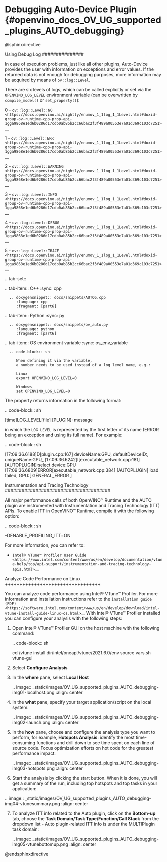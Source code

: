 # Debugging Auto-Device Plugin {#openvino_docs_OV_UG_supported_plugins_AUTO_debugging}

@sphinxdirective

Using Debug Log
###############

In case of execution problems, just like all other plugins, Auto-Device provides the user with information on exceptions and error values. If the returned data is not enough for debugging purposes, more information may be acquired by means of ``ov::log::Level``.

There are six levels of logs, which can be called explicitly or set via the ``OPENVINO_LOG_LEVEL`` environment variable (can be overwritten by ``compile_model()`` or ``set_property()``):

0 - `ov::log::Level::NO <https://docs.openvino.ai/nightly/enumov_1_1log_1_1Level.html#doxid-group-ov-runtime-cpp-prop-api-1gga9868e1ed6b0286d17cdb0ab85b2cc66bac2f3f489a00553e7a01d369c103c7251>`__

1 - `ov::log::Level::ERR <https://docs.openvino.ai/nightly/enumov_1_1log_1_1Level.html#doxid-group-ov-runtime-cpp-prop-api-1gga9868e1ed6b0286d17cdb0ab85b2cc66bac2f3f489a00553e7a01d369c103c7251>`__

2 - `ov::log::Level::WARNING <https://docs.openvino.ai/nightly/enumov_1_1log_1_1Level.html#doxid-group-ov-runtime-cpp-prop-api-1gga9868e1ed6b0286d17cdb0ab85b2cc66bac2f3f489a00553e7a01d369c103c7251>`__

3 - `ov::log::Level::INFO <https://docs.openvino.ai/nightly/enumov_1_1log_1_1Level.html#doxid-group-ov-runtime-cpp-prop-api-1gga9868e1ed6b0286d17cdb0ab85b2cc66bac2f3f489a00553e7a01d369c103c7251>`__

4 - `ov::log::Level::DEBUG <https://docs.openvino.ai/nightly/enumov_1_1log_1_1Level.html#doxid-group-ov-runtime-cpp-prop-api-1gga9868e1ed6b0286d17cdb0ab85b2cc66bac2f3f489a00553e7a01d369c103c7251>`__

5 - `ov::log::Level::TRACE <https://docs.openvino.ai/nightly/enumov_1_1log_1_1Level.html#doxid-group-ov-runtime-cpp-prop-api-1gga9868e1ed6b0286d17cdb0ab85b2cc66bac2f3f489a00553e7a01d369c103c7251>`__

.. tab-set::

   .. tab-item:: C++
      :sync: cpp
   
      .. doxygensnippet:: docs/snippets/AUTO6.cpp
         :language: cpp
         :fragment: [part6]
   
   .. tab-item:: Python
      :sync: py
   
      .. doxygensnippet:: docs/snippets/ov_auto.py
         :language: python
         :fragment: [part6]
   
   .. tab-item:: OS environment variable
      :sync: os_env_variable
   
      .. code-block:: sh
   
         When defining it via the variable, 
         a number needs to be used instead of a log level name, e.g.:
         
         Linux
         export OPENVINO_LOG_LEVEL=0
         
         Windows
         set OPENVINO_LOG_LEVEL=0

The property returns information in the following format:

.. code-block:: sh

   [time]LOG_LEVEL[file] [PLUGIN]: message

in which the ``LOG_LEVEL`` is represented by the first letter of its name (ERROR being an exception and using its full name). For example:

.. code-block:: sh

   [17:09:36.6188]D[plugin.cpp:167] deviceName:GPU, defaultDeviceID:, uniqueName:GPU_
   [17:09:36.6242]I[executable_network.cpp:181] [AUTOPLUGIN]:select device:GPU
   [17:09:36.6809]ERROR[executable_network.cpp:384] [AUTOPLUGIN] load failed, GPU:[ GENERAL_ERROR ]


Instrumentation and Tracing Technology
######################################

All major performance calls of both OpenVINO™ Runtime and the AUTO plugin are instrumented with Instrumentation and Tracing Technology (ITT) APIs. To enable ITT in OpenVINO™ Runtime, compile it with the following option:

.. code-block:: sh

   -DENABLE_PROFILING_ITT=ON


For more information, you can refer to:

* `Intel® VTune™ Profiler User Guide <https://www.intel.com/content/www/us/en/develop/documentation/vtune-help/top/api-support/instrumentation-and-tracing-technology-apis.html>`__

Analyze Code Performance on Linux
+++++++++++++++++++++++++++++++++

You can analyze code performance using Intel® VTune™ Profiler. For more information and installation instructions refer to the `installation guide (PDF) <https://software.intel.com/content/www/us/en/develop/download/intel-vtune-install-guide-linux-os.html>`__
With Intel® VTune™ Profiler installed you can configure your analysis with the following steps:

1. Open Intel® VTune™ Profiler GUI on the host machine with the following command:

   .. code-block:: sh
   
      cd /vtune install dir/intel/oneapi/vtune/2021.6.0/env
      source vars.sh
      vtune-gui


2. Select **Configure Analysis**

3. In the **where** pane, select **Local Host**

   .. image:: _static/images/OV_UG_supported_plugins_AUTO_debugging-img01-localhost.png
      :align: center

4. In the **what** pane, specify your target application/script on the local system.

   .. image:: _static/images/OV_UG_supported_plugins_AUTO_debugging-img02-launch.png
      :align: center

5. In the **how** pane, choose and configure the analysis type you want to perform, for example, **Hotspots Analysis**:
identify the most time-consuming functions and drill down to see time spent on each line of source code. Focus optimization efforts on hot code for the greatest performance impact.

   .. image:: _static/images/OV_UG_supported_plugins_AUTO_debugging-img03-hotspots.png
      :align: center

6.	Start the analysis by clicking the start button. When it is done, you will get a summary of the run, including top hotspots and top tasks in your application:

   .. image:: _static/images/OV_UG_supported_plugins_AUTO_debugging-img04-vtunesummary.png
      :align: center

7. To analyze ITT info related to the Auto plugin, click on the **Bottom-up** tab, choose the **Task Domain/Task Type/Function/Call Stack** from the dropdown list - Auto plugin-related ITT info is under the MULTIPlugin task  domain:

   .. image:: _static/images/OV_UG_supported_plugins_AUTO_debugging-img05-vtunebottomup.png
      :align: center


@endsphinxdirective
